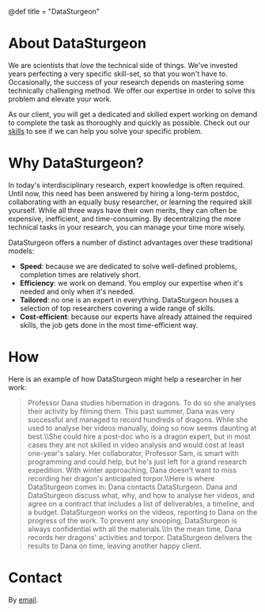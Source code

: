 @def title = "DataSturgeon"

# About DataSturgeon

We are scientists that _love_ the technical side of things. We've invested years perfecting a very specific skill-set, so that you won't have to. Occasionally, the success of your research depends on mastering some technically challenging method. We offer our expertise in order to solve this problem and elevate your work. 

As our client, you will get a dedicated and skilled expert working on demand to complete the task as thoroughly and quickly as possible. Check out our [skills](pages/skills) to see if we can help you solve your specific problem.  


# Why DataSturgeon?

In today's interdisciplinary research, expert knowledge is often required. Until now, this need has been answered by hiring a long-term postdoc, collaborating with an equally busy researcher, or learning the required skill yourself. While all three ways have their own merits, they can often be expensive, inefficient, and time-consuming. By decentralizing the more technical tasks in your research, you can manage your time more wisely.  

DataSturgeon offers a number of distinct advantages over these traditional models:

* **Speed**: because we are dedicated to solve well-defined problems, completion times are relatively short.
* **Efficiency**: we work on demand. You employ our expertise when it's needed and only when it's needed.
* **Tailored**: no one is an expert in everything. DataSturgeon houses a selection of top researchers covering a wide range of skills.
* **Cost-efficient**: because our experts have already attained the required skills, the job gets done in the most time-efficient way.

# How

Here is an example of how DataSturgeon might help a researcher in her work:

> Professor Dana studies hibernation in dragons. To do so she analyses their activity by filming them. This past summer, Dana was very successful and managed to record hundreds of dragons. While she used to analyse her videos manually, doing so now seems daunting at best.\\\\She could hire a post-doc who is a dragon expert, but in most cases they are not skilled in video analysis and would cost at least one-year's salary. Her collaborator, Professor Sam, is smart with programming and could help, but he's just left for a grand research expedition. With winter approaching, Dana doesn't want to miss recording her dragon's anticipated torpor.\\\\Here is where DataSturgeon comes in: Dana contacts DataSturgeon. Dana and DataSturgeon discuss what, why, and how to analyse her videos, and agree on a contract that includes a list of deliverables, a timeline, and a budget. DataSturgeon works on the videos, reporting to Dana on the progress of the work. To prevent any snooping, DataSturgeon is always confidential with all the materials.\\\\In the mean time, Dana records her dragons' activities and torpor. DataSturgeon delivers the results to Dana on time, leaving another happy client.

# Contact

By [email](mailto:datasturgeon@gmail.com).
